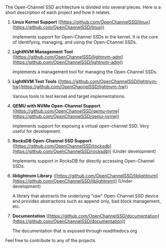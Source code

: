 The Open-Channel SSD architecture is divided into several pieces. Here is a short description of each project and how it relates.

   1. **Linux Kernel Support** ([https://github.com/OpenChannelSSD/linux](https://github.com/OpenChannelSSD/linux))
   

      Implements support for Open-Channel SSDs in the kernel. It is the core of identifying, managing, and using the Open-Channel SSDs.


   2. **LightNVM Management Tool** ([https://github.com/OpenChannelSSD/lightnvm-adm](https://github.com/OpenChannelSSD/lightnvm-adm))
      
      Implements a management tool for managing the Open-Channel SSDs.


   3. **LightNVM Test Tools** ([https://github.com/OpenChannelSSD/lightnvm-hw](https://github.com/OpenChannelSSD/lightnvm-hw))

      Various tools to test kernel and target implementations.


   4. **QEMU with NVMe Open-Channel Support** ([https://github.com/OpenChannelSSD/qemu-nvme](https://github.com/OpenChannelSSD/qemu-nvme))

      Implements support for exposing a virtual open-channel SSD. Very useful for development.


   5. **RocksDB Open-Channel SSD Support** ([https://github.com/OpenChannelSSD/rocksdb](https://github.com/OpenChannelSSD/rocksdb)) (Under development)

      Implements support in RocksDB for directly accessing Open-Channel SSDs.


   6. **liblightnvm Library** ([https://github.com/OpenChannelSSD/liblightnvm](https://github.com/OpenChannelSSD/liblightnvm)) (Under development)


      A library that abstracts the underlying "raw" Open-Channel SSD device and provides abstractions such as append only, bad block management, etc.


   7. **Documentation** ([https://github.com/OpenChannelSSD/documentation](https://github.com/OpenChannelSSD/documentation))

      The documentation that is exposed through readthedocs.org

Feel free to contribute to any of the projects.
